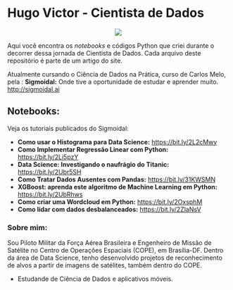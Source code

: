 
# Hugo Victor - Cientista de Dados


<p align="center">
  <img src="/img/github_cover.png" >
</p>

Aqui você encontra os *notebooks* e códigos Python que criei durante o decorrer dessa jornada de Cientista de Dados. Cada arquivo deste repositório é parte de um artigo do site.

Atualmente cursando o Ciência de Dados na Prática, curso de Carlos Melo, pela : 
**Sigmoidal:** Onde tive a oportunidade de estudar e aprender muito. http://sigmoidal.ai

## Notebooks:
Veja os tutoriais publicados do Sigmoidal:

* **Como usar o Histograma para Data Science:** https://bit.ly/2L2cMwy
* **Como Implementar Regressão Linear com Python:** https://bit.ly/2Li5pzY
* **Data Science: Investigando o naufrágio do Titanic:** https://bit.ly/2Ubr5SH
* **Como Tratar Dados Ausentes com Pandas:** https://bit.ly/31KWSMN
* **XGBoost: aprenda este algoritmo de Machine Learning em Python:** https://bit.ly/2UbRhws
* **Como criar uma Wordcloud em Python:** https://bit.ly/2OxsphM
* **Como lidar com dados desbalanceados:** https://bit.ly/2ZlaNsV





### Sobre mim:

Sou Piloto Militar da Força Aérea Brasileira e Engenheiro de Missão de Satélite no Centro de Operações Espaciais (COPE), em Brasília-DF. Dentro da área de Data Science, tenho desenvolvido projetos de reconhecimento de alvos a partir de imagens de satélites, também dentro do COPE.

* Estudande de Ciência de Dados e aplicativos móveis.






